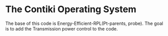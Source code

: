 The Contiki Operating System
============================

The base of this code is Energy-Efficient-RPL(Pt-parents, probe). The goal is to add the Transmission power control to the code.

